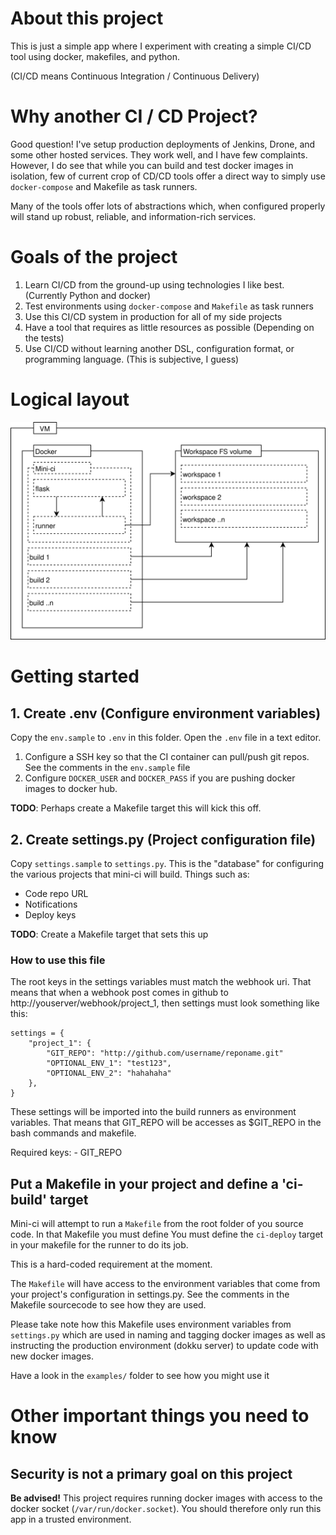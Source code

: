 # About this project

This is just a simple app where I experiment with creating a simple
CI/CD tool using docker, makefiles, and python.

(CI/CD means Continuous Integration / Continuous Delivery)

# Why another CI / CD Project?

Good question! I've setup production deployments of Jenkins, Drone, and some 
other hosted services. They work well, and I have few complaints. However, I 
do see that while you can build and test docker images in isolation, few of 
current crop of CD/CD tools offer a direct way to simply use `docker-compose`
and Makefile as task runners. 

Many of the tools offer lots of abstractions which, when configured properly
will stand up robust, reliable, and information-rich services. 

# Goals of the project

  1. Learn CI/CD from the ground-up using technologies I like best. (Currently Python and docker)
  2. Test environments using `docker-compose` and `Makefile` as task runners
  2. Use this CI/CD system in production for all of my side projects
  3. Have a tool that requires as little resources as possible (Depending on the tests)
  4. Use CI/CD without learning another DSL, configuration format, or programming language. (This is subjective, I guess)

# Logical layout

![logical layout](docs/logical-diagram.svg)

# Getting started

## 1. Create .env (Configure environment variables)
Copy the `env.sample` to `.env` in this folder. Open the `.env` file in a 
text editor.

  1. Configure a SSH key so that the CI container can pull/push git repos.
See the comments in the `env.sample` file
  2. Configure `DOCKER_USER` and `DOCKER_PASS` if you are pushing docker images
  to docker hub.

**TODO**: Perhaps create a Makefile target this will kick this off.

## 2. Create settings.py (Project configuration file)
Copy `settings.sample` to `settings.py`. This is the "database" for configuring
the various projects that mini-ci will build. Things such as:

  - Code repo URL
  - Notifications
  - Deploy keys

**TODO**: Create a Makefile target that sets this up

### How to use this file

The root keys in the settings variables must match the webhook uri.
That means that when a webhook post comes in github to
http://youserver/webhook/project_1, then settings must look
something like this:

```
settings = {
    "project_1": {
        "GIT_REPO": "http://github.com/username/reponame.git"
        "OPTIONAL_ENV_1": "test123",
        "OPTIONAL_ENV_2": "hahahaha"
    },
}
```

These settings will be imported into the build runners as environment
variables. That means that GIT_REPO will be accesses as
$GIT_REPO in the bash commands and makefile.

Required keys:
    - GIT_REPO

## Put a Makefile in your project and define a 'ci-build' target

Mini-ci will attempt to run a `Makefile` from the root folder of you
source code. In that Makefile you must define You must define the 
`ci-deploy` target in your makefile for the runner to do its job. 

This is a hard-coded requirement at the moment.

The `Makefile` will have access to the environment variables that come
from your project's configuration in settings.py. See the comments in the
Makefile sourcecode to see how they are used.

Please take note how this Makefile uses environment variables from 
`settings.py` which are used in naming and tagging docker images as
well as instructing the production environment (dokku server) to update
code with new docker images.

Have a look in the `examples/` folder to see how you might use it


# Other important things you need to know

## Security is not a primary goal on this project

**Be advised!** This project requires running docker images with access
to the docker socket (`/var/run/docker.socket`). You should therefore
only run this app in a trusted environment.


